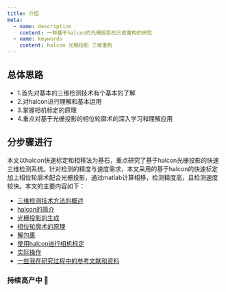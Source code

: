 ```yaml
---
title: 介绍
meta:
  - name: description
    content: 一种基于halcon的光栅投影的三维重构的研究
  - name: keywords
    content: halcon 光栅投影 三维重构
---
```

## 总体思路

- 1.首先对基本的三维检测技术有个基本的了解
- 2.对halcon进行理解和基本运用
- 3.掌握相机标定的原理
- 4.重点对基于光栅投影的相位轮廓术的深入学习和理解应用

## 分步骤进行
本文以halcon快速标定和相移法为基石，重点研究了基于halcon光栅投影的快速三维检测系统。针对检测的精度与速度需求，本文采用的基于halcon的快速标定加上相位轮廓术配合光栅投影，通过matlab计算相移，检测精度高，且检测速度较快。本文的主要内容如下：

- [三维检测技术方法的概述](./principle.md)
- [halcon的简介](./halcon.md)
- [光栅投影的生成](./raster-generation.md)
- [相位轮廓术的原理](./principle.md)
- [解包裹](./unwrapper.md)
- [使用halcon进行相机标定](./calibration.md)
- [实际操作](./getting-started.md)
- [一些我在研究过程中的参考文献和资料](./reference.md)

### 持续高产中 <Badge text="ing" type="warn"/> :battery: